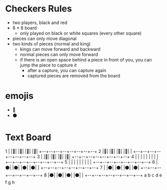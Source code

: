 # Checkers Rules

- two players, black and red
- 8 * 8 board
    - only played on black or white squares (every other square)
- pieces can only move diagonal
- two kinds of pieces (normal and king)
    - kings can move forward and backward
    - normal pieces can only move forward
    - if there is an open space behind a piece in front of you, you can jump the piece to capture it
        - after a capture, you can capture again
        - captured pieces are removed from the board

# emojis
- 🔴
- ⚫

# Text Board

1 |  |🔴|  |🔴|  |🔴|  |🔴|
  +--+--+--+--+--+--+--+--+
2 |🔴|  |🔴|  |🔴|  |🔴|  |
  +--+--+--+--+--+--+--+--+
3 |  |🔴|  |🔴|  |🔴|  |🔴|
  +--+--+--+--+--+--+--+--+
4 |  |  |  |  |  |  |  |  |
  +--+--+--+--+--+--+--+--+
5 |  |  |  |  |  |  |  |  |
  +--+--+--+--+--+--+--+--+
6 |⚫|  |⚫|  |⚫|  |⚫|  |
  +--+--+--+--+--+--+--+--+
7 |  |⚫|  |⚫|  |⚫|  |⚫|
  +--+--+--+--+--+--+--+--+
8 |⚫|  |⚫|  |⚫|  |⚫|  |
  +--+--+--+--+--+--+--+--+
    a  b  c  d  e  f  g  h

